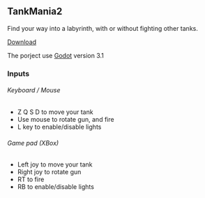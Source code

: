 TankMania2
------

Find your way into a labyrinth, with or without fighting other tanks.

[Download](https://sebajuste.itch.io/tankmania2)

The porject use [Godot](https://godotengine.org/) version 3.1

### Inputs

###### Keyboard / Mouse

- Z Q S D to move your tank
- Use mouse to rotate gun, and fire
- L key to enable/disable lights

###### Game pad (XBox)

- Left joy to move your tank
- Right joy to rotate gun
- RT to fire
- RB to enable/disable lights
